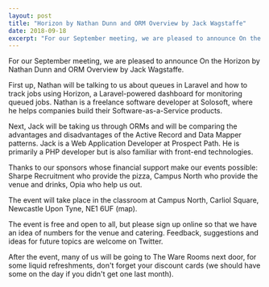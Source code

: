 ```yaml
---
layout: post
title: "Horizon by Nathan Dunn and ORM Overview by Jack Wagstaffe"
date: 2018-09-18
excerpt: "For our September meeting, we are pleased to announce On the Horizon by Nathan Dunn and ORM Overview by Jack Wagstaffe"
---
```

For our September meeting, we are pleased to announce On the Horizon by Nathan Dunn and ORM Overview by Jack Wagstaffe.

First up, Nathan will be talking to us about queues in Laravel and how to track jobs using Horizon, a Laravel-powered dashboard for monitoring queued jobs. Nathan is a freelance software developer at Solosoft, where he helps companies build their Software-as-a-Service products.

Next, Jack will be taking us through ORMs and will be comparing the advantages and disadvantages of the Active Record and Data Mapper patterns. Jack is a Web Application Developer at Prospect Path. He is primarily a PHP developer but is also familiar with front-end technologies.

Thanks to our sponsors whose financial support make our events possible: Sharpe Recruitment who provide the pizza, Campus North who provide the venue and drinks, Opia who help us out.

The event will take place in the classroom at Campus North, Carliol Square, Newcastle Upon Tyne, NE1 6UF (map).

The event is free and open to all, but please sign up online so that we have an idea of numbers for the venue and catering. Feedback, suggestions and ideas for future topics are welcome on Twitter.

After the event, many of us will be going to The Ware Rooms next door, for some liquid refreshments, don't forget your discount cards (we should have some on the day if you didn't get one last month).

